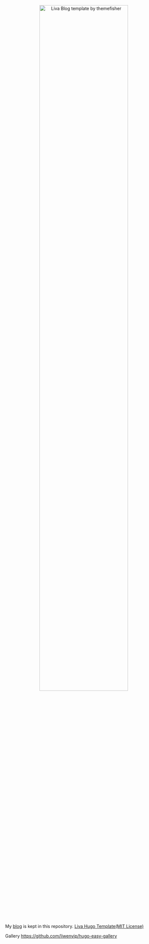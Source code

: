<div align="center">
  <a href="https://databildung.com"><img src="https://raw.githubusercontent.com/yerzhankaratay/awaytodata/master/images/screenshot.png" width="75%" alt="Liva Blog template by themefisher"><img></a>
</div>

My [blog](https://databildung.com) is kept in this repository.
[Liva Hugo Template(MIT License)](https://gethugothemes.com/products/liva-hugo/)

Gallery
https://github.com/liwenyip/hugo-easy-gallery
